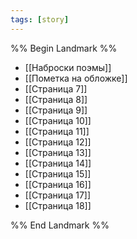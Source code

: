 ```yaml
---
tags: [story]
---
```


%% Begin Landmark %%
- [[Наброски поэмы]]
- [[Пометка на обложке]]
- [[Страница 7]]
- [[Страница 8]]
- [[Страница 9]]
- [[Страница 10]]
- [[Страница 11]]
- [[Страница 12]]
- [[Страница 13]]
- [[Страница 14]]
- [[Страница 15]]
- [[Страница 16]]
- [[Страница 17]]
- [[Страница 18]]

%% End Landmark %%
